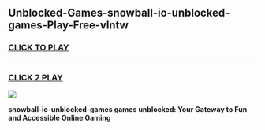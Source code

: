 
## Unblocked-Games-snowball-io-unblocked-games-Play-Free-vlntw
<h3>
<a href="https://premium76.site?title=snowball-io-unblocked-games&ref=18A1">CLICK TO PLAY</a></h3>
<hr>

<h3>
<a href="https://premium76.site?title=snowball-io-unblocked-games&ref=18A1">CLICK 2 PLAY</a>
  
</h3>

<a href="https://premium76.site?title=snowball-io-unblocked-games&ref=18A1"><img src="https://clearcache.store/games.png"></a>


**snowball-io-unblocked-games games unblocked: Your Gateway to Fun and Accessible Online Gaming**
